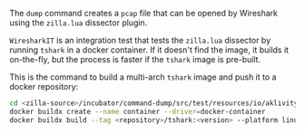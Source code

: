The `dump` command creates a `pcap` file that can be opened by Wireshark using the `zilla.lua` dissector plugin.

`WiresharkIT` is an integration test that tests the `zilla.lua` dissector by running `tshark` in a docker container. If it doesn't find the image, it builds it on-the-fly, but the process is faster if the `tshark` image is pre-built.

This is the command to build a multi-arch `tshark` image and push it to a docker repository:

```bash
cd <zilla-source>/incubator/command-dump/src/test/resources/io/aklivity/zilla/runtime/command/dump/internal
docker buildx create --name container --driver=docker-container
docker buildx build --tag <repository>/tshark:<version> --platform linux/arm64/v8,linux/amd64 --builder container --push .
```

